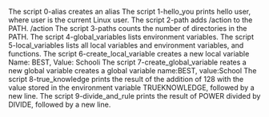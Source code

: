 The script 0-alias creates an alias
The script 1-hello_you prints hello user, where user is the current Linux user.
The script 2-path adds /action to the PATH. /action
The script 3-paths counts the number of directories in the PATH.
The script 4-global_variables lists environment variables.
The script 5-local_variables lists all local variables and environment variables, and functions.
The script 6-create_local_variable creates a new local variable Name: BEST, Value: Schooli
The script 7-create_global_variable reates a new global variable creates a global variable name:BEST, value:School 
The script 8-true_knowledge prints the result of the addition of 128 with the value stored in the environment variable TRUEKNOWLEDGE, followed by a new line.
The script 9-divide_and_rule prints the result of POWER divided by DIVIDE, followed by a new line.
